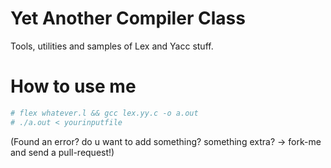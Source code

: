 # Yet Another Compiler Class
Tools, utilities and samples of Lex and Yacc stuff.

# How to use me

```bash
# flex whatever.l && gcc lex.yy.c -o a.out
# ./a.out < yourinputfile
```

(Found an error? do u want to add something? something extra? -> fork-me and send a pull-request!)




